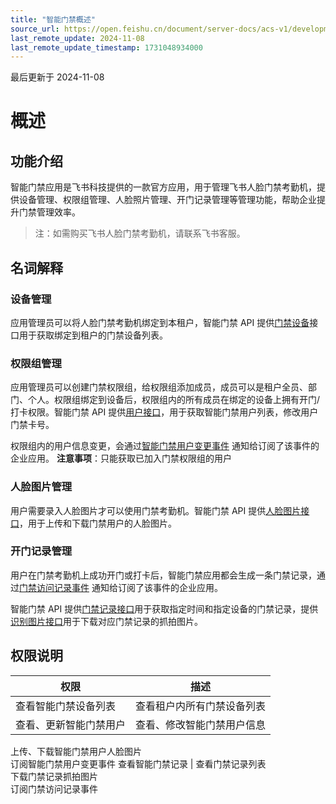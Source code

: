 ```yaml
---
title: "智能门禁概述"
source_url: https://open.feishu.cn/document/server-docs/acs-v1/development-guide
last_remote_update: 2024-11-08
last_remote_update_timestamp: 1731048934000
---
```

最后更新于 2024-11-08

# 概述
## 功能介绍
智能门禁应用是飞书科技提供的一款官方应用，用于管理飞书人脸门禁考勤机，提供设备管理、权限组管理、人脸照片管理、开门记录管理等管理功能，帮助企业提升门禁管理效率。

> 注：如需购买飞书人脸门禁考勤机，请联系飞书客服。

## 名词解释
### 设备管理
应用管理员可以将人脸门禁考勤机绑定到本租户，智能门禁 API 提供[门禁设备](https://open.feishu.cn/document/uAjLw4CM/ukTMukTMukTM/acs-v1/device/overview)接口用于获取绑定到租户的门禁设备列表。

### 权限组管理
应用管理员可以创建门禁权限组，给权限组添加成员，成员可以是租户全员、部门、个人。权限组绑定到设备后，权限组内的所有成员在绑定的设备上拥有开门/打卡权限。智能门禁 API 提供[用户接口](https://open.feishu.cn/document/uAjLw4CM/ukTMukTMukTM/acs-v1/user/overview)，用于获取智能门禁用户列表，修改用户门禁卡号。

权限组内的用户信息变更，会通过[智能门禁用户变更事件](https://open.feishu.cn/document/uAjLw4CM/ukTMukTMukTM/acs-v1/user/events/updated) 通知给订阅了该事件的企业应用。
**注意事项**：只能获取已加入门禁权限组的用户

### 人脸图片管理
用户需要录入人脸图片才可以使用门禁考勤机。智能门禁 API 提供[人脸图片接口](https://open.feishu.cn/document/uAjLw4CM/ukTMukTMukTM/acs-v1/user-face/overview)，用于上传和下载门禁用户的人脸图片。

### 开门记录管理
用户在门禁考勤机上成功开门或打卡后，智能门禁应用都会生成一条门禁记录，通过[门禁访问记录事件](https://open.feishu.cn/document/uAjLw4CM/ukTMukTMukTM/acs-v1/access_record/events/created) 通知给订阅了该事件的企业应用。 

智能门禁 API 提供[门禁记录接口](https://open.feishu.cn/document/uAjLw4CM/ukTMukTMukTM/acs-v1/access_record/overview)用于获取指定时间和指定设备的门禁记录，提供[识别图片接口](https://open.feishu.cn/document/uAjLw4CM/ukTMukTMukTM/acs-v1/access_record-access_photo/overview)用于下载对应门禁记录的抓拍图片。

## 权限说明

权限 | 描述
--- | ---
查看智能门禁设备列表 | 查看租户内所有门禁设备列表
查看、更新智能门禁用户 | 查看、修改智能门禁用户信息  
上传、下载智能门禁用户人脸图片  
订阅智能门禁用户变更事件
查看智能门禁记录 | 查看门禁记录列表        
下载门禁记录抓拍图片     
订阅门禁访问记录事件
